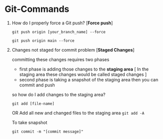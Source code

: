 # Git-Commands
1. How do I properly force a Git push? [**Force push**]

   `git push origin [your_branch_name] --force`
   ```
   git push origin main --force
    ```
2. Changes not staged for commit problem [**Staged Changes**]

    committing these changes requires two phases
     - first phase is adding those changes to the **staging area** [ In the staging area these changes would be called staged changes ]
     - second phase is taking a snapshot of the staging area
    then you can commit and push

    so how do I add changes to the staging area?

    `git add [file-name]`

    OR
    Add all new and changed files to the staging area
    `git add -A	`

    To take snapshot

    `git commit -m "[commit message]"`





   
